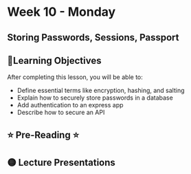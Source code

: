 # Week 10 - Monday

## Storing Passwords, Sessions, Passport

## 📍Learning Objectives
After completing this lesson, you will be able to:

- Define essential terms like encryption, hashing, and salting
- Explain how to securely store passwords in a database
- Add authentication to an express app
- Describe how to secure an API

## ⭐️ Pre-Reading ⭐️
<!-- - [Implementing User Registration](https://www.udemy.com/course/nodejs-complete-guide-to-building-data-driven-applications/learn/lecture/14311354#overview)
- [Encrypting and Persisting Passwords](https://www.udemy.com/course/nodejs-complete-guide-to-building-data-driven-applications/learn/lecture/14318990#overview)
- [Implementing User Login](https://www.udemy.com/course/nodejs-complete-guide-to-building-data-driven-applications/learn/lecture/14312336#overview)
- [Refactoring Code Using React Routers](https://www.udemy.com/course/nodejs-complete-guide-to-building-data-driven-applications/learn/lecture/14343278#overview) -->

<!-- ## 📍Agenda -->

## 🟡 Lecture Presentations
<!-- - [Storing Passwords](https://dc-houston.herokuapp.com/p2/Authentication/StoringPasswords.html#1)
- [Sessions](https://dc-houston.herokuapp.com/p2/Authentication/Sessions.html#1)
- [Passport](https://dc-houston.herokuapp.com/p2/Authentication/Passport.html#1) -->

<!-- ## 🟣Labs 

## 🟠Homework  -->

<!-- ## 🔵Helpful Videos

## ✔️Todo Checklist
- [ ]

## 🔶Vocabulary

## 🔷Test Your knowledge


## Resources 
- []() -->



